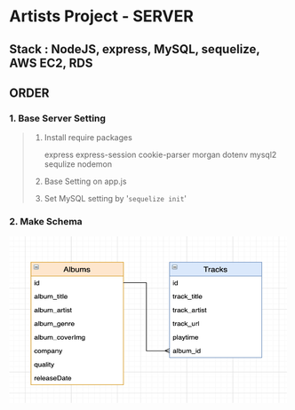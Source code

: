 # Artists Project - SERVER

## Stack : NodeJS, express, MySQL, sequelize, AWS EC2, RDS

## ORDER

### 1. Base Server Setting

> 1. Install require packages
>
>    express express-session cookie-parser morgan dotenv mysql2 sequlize nodemon
>
> 2. Base Setting on app.js
>
> 3. Set MySQL setting by '`sequelize init`'

### 2. Make Schema

<img src="https://github.com/geonhwiii/ArtistsProject-server/blob/master/img/schema.png?raw=true" width="500" height="300">
